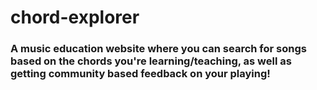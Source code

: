# chord-explorer

### A music education website where you can search for songs based on the chords you're learning/teaching, as well as getting community based feedback on your playing! 
